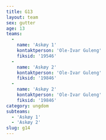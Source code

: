 ```yaml
---
title: G13
layout: team
sex: gutter
age: 13
teams:
  -
    name: 'Askøy 1'
    kontaktperson: 'Ole-Ivar Guleng'
    fiksid: '19546'
  -
    name: 'Askøy 2'
    kontaktperson: 'Ole-Ivar Guleng'
    fiksid: '19846'
  -
    name: 'Askøy 2'
    kontaktperson: 'Ole-Ivar Guleng'
    fiksid: '19846'
category: ungdom
subteams:
  - 'Askøy 1'
  - 'Askøy 2'
slug: g14
---
```

